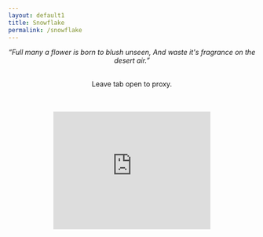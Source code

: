 ```yaml
---
layout: default1
title: Snowflake
permalink: /snowflake
---
```


<div style="text-align:center;">
<i>“Full many a flower is born to blush unseen,
And waste it's fragrance on the desert air.”</i>

<br>
<br>

Leave tab open to proxy.

<br>
<br>

<iframe src="https://snowflake.torproject.org/embed.html" width="320" height="240" frameborder="0" scrolling="no"></iframe>
</div>
